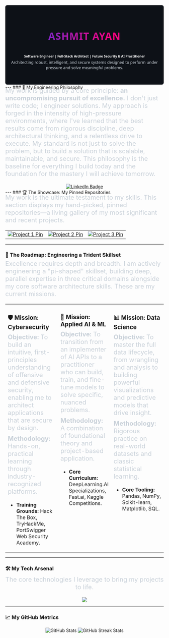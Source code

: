 <div align="center">
<svg fill="none" viewBox="0 0 800 400" width="800" height="400" xmlns="http://www.w3.org/2000/svg">
	<foreignObject width="100%" height="100%">
		<div xmlns="http://www.w3.org/1999/xhtml">
			<style>
				@keyframes gradient-animation {
					0% {
						background-position: 0% 50%;
					}
					50% {
						background-position: 100% 50%;
					}
					100% {
						background-position: 0% 50%;
					}
				}
				.container {
					font-family:
						'Segoe UI',
						'Roboto',
						'Oxygen',
						'Ubuntu',
						'Cantarell',
						'Fira Sans',
						'Droid Sans',
						'Helvetica Neue',
						sans-serif;
					display: flex;
					flex-direction: column;
					align-items: center;
					justify-content: center;
					margin: 0;
					width: 100%;
					height: 400px;
					background-color: #0d1117;
					border-radius: 10px;
					color: white;
					text-align: center;
				}
				h1 {
					font-size: 50px;
					font-weight: 700;
					letter-spacing: 2px;
					text-transform: uppercase;
					background: linear-gradient(to right, #7928CA, #FF0080, #00BFFF);
					background-size: 200% auto;
					color: #000;
					background-clip: text;
					-webkit-background-clip: text;
					-webkit-text-fill-color: transparent;
					animation: gradient-animation 4s ease infinite;
				}
				p {
					font-size: 20px;
					margin-top: -10px;
					color: #c9d1d9;
				}
			</style>
			<div class="container">
				<h1>ASHMIT AYAN</h1>
				<h3>Software Engineer | Full-Stack Architect | Future Security & AI Practitioner</h3>
        <p>Architecting robust, intelligent, and secure systems designed to perform under pressure and solve meaningful problems.</p>
			</div>
		</div>
	</foreignObject>
</svg>
</div>
---
### 🚀 My Engineering Philosophy

My work is guided by a core principle: **an uncompromising pursuit of excellence.** I don't just write code; I engineer solutions. My approach is forged in the intensity of high-pressure environments, where I've learned that the best results come from rigorous discipline, deep architectural thinking, and a relentless drive to execute. My standard is not just to solve the problem, but to build a solution that is scalable, maintainable, and secure. This philosophy is the baseline for everything I build today and the foundation for the mastery I will achieve tomorrow.

<div align="center">
  <a href="https://www.linkedin.com/in/ashmitayan/" target="_blank">
    <img src="https://img.shields.io/badge/LinkedIn-0077B5?style=for-the-badge&logo=linkedin&logoColor=white" alt="LinkedIn Badge"/>
  </a>  
</div>
---
### 🏆 The Showcase: My Pinned Repositories

My work is the ultimate testament to my skills. This section displays my hand-picked, pinned repositories—a living gallery of my most significant and recent projects.


<table width="100%">
  <tr valign="top">
    <td width="33.33%">
      <a href="https://github.com/ItsAsh95/MediSonar" target="_blank">
        <img src="https://github-readme-stats.vercel.app/api/pin/?username=ItsAsh95&repo=MediSonar&theme=tokyonight&border_radius=10" alt="Project 1 Pin"/>
      </a>
    </td>
    <td width="33.33%">
      <a href="https://github.com/ItsAsh95/HMS" target="_blank">
        <img src="https://github-readme-stats.vercel.app/api/pin/?username=ItsAsh95&repo=HMS&theme=tokyonight&border_radius=10" alt="Project 2 Pin"/>
      </a>
    </td>
    <td width="33.33%">
      <a href="https://github.com/ItsAsh95/A.R.D.S" target="_blank">
        <img src="https://github-readme-stats.vercel.app/api/pin/?username=ItsAsh95&repo=A.R.D.S&theme=tokyonight&border_radius=10" alt="Project 3 Pin"/>
      </a>
    </td>
  </tr>
</table>

---

### 🎯 The Roadmap: Engineering a Trident Skillset

Excellence requires depth and breadth. I am actively engineering a "pi-shaped" skillset, building deep, parallel expertise in three critical domains alongside my core software architecture skills. These are my current missions.

<table width="100%">
  <tr valign="top">
    <td width="33.33%">
      <h3>🛡️ Mission: Cybersecurity</h3>
      <p><strong>Objective:</strong> To build an intuitive, first-principles understanding of offensive and defensive security, enabling me to architect applications that are secure by design.</p>
      <p><strong>Methodology:</strong> Hands-on, practical learning through industry-recognized platforms.</p>
      <ul>
        <li><strong>Training Grounds:</strong> Hack The Box, TryHackMe, PortSwigger Web Security Academy.</li>
      </ul>
    </td>
    <td width="33.33%">
      <h3>🧠 Mission: Applied AI & ML</h3>
      <p><strong>Objective:</strong> To transition from an implementer of AI APIs to a practitioner who can build, train, and fine-tune models to solve specific, nuanced problems.</p>
      <p><strong>Methodology:</strong> A combination of foundational theory and project-based application.</p>
      <ul>
        <li><strong>Core Curriculum:</strong> DeepLearning.AI Specializations, Fast.ai, Kaggle Competitions.</li>
      </ul>
    </td>
    <td width="33.33%">
      <h3>📊 Mission: Data Science</h3>
      <p><strong>Objective:</strong> To master the full data lifecycle, from wrangling and analysis to building powerful visualizations and predictive models that drive insight.</p>
      <p><strong>Methodology:</strong> Rigorous practice on real-world datasets and classic statistical learning.</p>
      <ul>
        <li><strong>Core Tooling:</strong> Pandas, NumPy, Scikit-learn, Matplotlib, SQL.</li>
      </ul>
    </td>
  </tr>
</table>

---

### 🛠️ My Tech Arsenal

<div align="center">
  <p>The core technologies I leverage to bring my projects to life.</p>
  <a>
    <img src="https://skillicons.dev/icons?i=python,fastapi,js,ts,nodejs,express,react,redux,html,css,tailwind,postgres,mysql,docker,aws,linux,git,bash,arch,bootstrap,c,cpp,arduino,cmake,flask,heroku,java,kali,mongodb,nextjs,npm,opencv,postman,processing,r,ruby,rails,redis,vscode" />
  </a>
</div>

---

### 📈 My GitHub Metrics

<div align="center">  
  <img src="https://github-readme-stats.vercel.app/api?username=ItsAsh95&show_icons=true&theme=dracula&include_all_commits=true&count_private=true&border_radius=10&hide_rank=true" alt="GitHub Stats" />
  <img src="https://github-readme-streak-stats.herokuapp.com/?user=ItsAsh95&theme=dracula&border_radius=10" alt="GitHub Streak Stats" />
</div>
